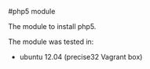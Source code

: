 #php5 module

The module to install php5.

The module was tested in:

* ubuntu 12.04 (precise32 Vagrant box)


